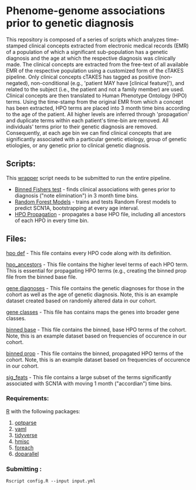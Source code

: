 # Phenome-genome associations prior to genetic diagnosis

This repository is composed of a series of scripts which analyzes time-stamped clinical concepts extracted from electronic medical records (EMR) of a population of which a significant sub-population has a genetic diagnosis and the age at which the respective diagnosis was clinically made.
The clinical concepts are extracted from the free-text of all available EMR of the respective population using a customized form of the cTAKES pipeline. Only clinical concepts cTAKES has tagged as positive (non-negated), non-conditional (e.g., 'patient MAY have [clinical feature]'), and related to the subject (i.e., the patient and not a family member) are used. Clinical concepts are then translated to Human Phenotype Ontology (HPO) terms. Using the time-stamp from the original EMR from which a concept has been extracted, HPO terms are placed into 3 month time bins according to the age of the patient. All higher levels are inferred through 'propagation' and duplicate terms within each patient's time-bin are removed. All individuals' terms prior to their genetic diagnosis are removed.
Consequently, at each age bin we can find clinical concepts that are significantly associated with a particular genetic etiology, group of genetic etiologies, or any genetic prior to clinical genetic diagnosis.


## Scripts:

This [wrapper](https://github.com/shiva-g/The-Cube/blob/master/wrapper.R) script needs to be submitted to run the entire pipeline.
* [Binned Fishers test](https://github.com/galerp/Cube3/blob/main/scripts/fisher_dx_binned.R) - finds clinical associations with genes prior to diagnosis ("note elimination") in 3 month time bins.
* [Random Forest Models](https://github.com/galerp/Cube3/blob/main/scripts/rf_dx_model.R) - trains and tests Random Forest models to predict SCN1A, bootstrapping at every age interval.
* [HPO Propagation](https://github.com/galerp/Cube3/blob/main/additionial_analyses/compose_prop.R)  - propagates a base HPO file, including all ancestors of each HPO in every time bin.


## Files: ##

[hpo def](https://github.com/galerp/Cube3/blob/main/Files/HPO_def_rl_2020-10-12_dl_2021-08-03.csv) - This file contains every HPO code along with its definition.

[hpo_ancestors](https://github.com/galerp/Cube3/blob/main/Files/HPO_ancs_rl_2020-10-12_dl_2021-08-03.csv) -  This file contains the higher level terms of each HPO term. This is essential for propagating HPO terms (e.g., creating the binned prop file from the binned base file.

[gene diagnoses](https://github.com/galerp/Cube3/blob/main/Files/example_gene_data.csv) -  This file contains the genetic diagnoses for those in the cohort as well as the age of genetic diagnosis. Note, this is an example dataset created based on randomly altered data in our cohort.

[gene classes](https://github.com/galerp/Cube3/blob/main/Files/gene_classes.csv) -  This file has contains maps the genes into broader gene classes.

[binned base](https://github.com/galerp/Cube3/blob/main/Files/example_bin_base.csv) -  This file contains the binned, base HPO terms of the cohort. Note, this is an example dataset based on frequencies of occurence in our cohort.

[binned prop](https://github.com/galerp/Cube3/blob/main/Files/example_bin_prop.csv) -  This file contains the binned, propagated HPO terms of the cohort. Note, this is an example dataset based on frequencies of occurence in our cohort.

[sig_feats](https://github.com/galerp/Cube3/blob/main/Files/scn1a_1month_accord_sig_feats.csv) - This file contains a large subset of the terms significantly associated with SCN1A with moving 1 month ("accordian") time bins.


### Requirements:
  [R](https://www.r-project.org/) with the following packages:
1. [optparse](https://cran.r-project.org/web/packages/optparse/index.html)
2. [yaml](https://cran.r-project.org/web/packages/yaml/index.html)
3. [tidyverse](https://cran.r-project.org/web/packages/tidyverse/index.html)
4. [hmisc](https://cran.r-project.org/web/packages/hmisc/index.html)
5. [foreach](https://cran.r-project.org/web/packages/foreach/index.html)
6. [doparallel](https://cran.r-project.org/web/packages/doparallel/index.html)

### Submitting :

```
Rscript config.R --input input.yml
```
